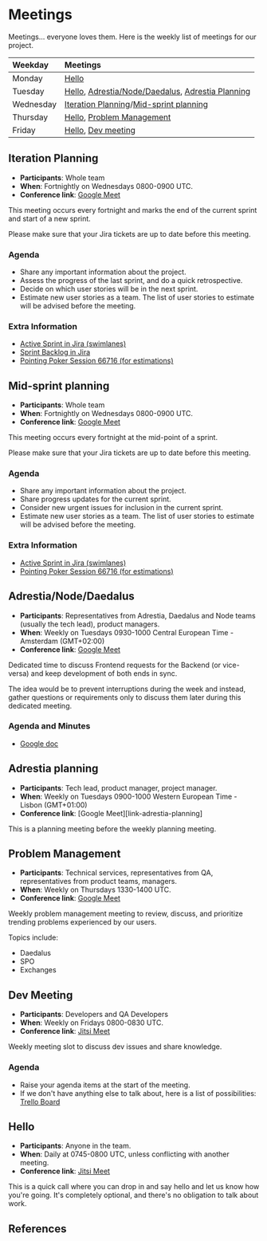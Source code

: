 # Meetings

Meetings... everyone loves them. Here is the weekly list of meetings for our project.

| Weekday   | Meetings              |
|:----------|:----------------------|
| Monday    | [Hello](#hello)             |
| Tuesday   | [Hello](#hello), [Adrestia/Node/Daedalus](#adrestia-node-daedalus), [Adrestia Planning](#adrestia-planning) |
| Wednesday | [Iteration Planning](#iteration-planning)/[Mid-sprint planning](#mid-sprint-planning) |
| Thursday  | [Hello](#hello), [Problem Management](#problem-management) |
| Friday    | [Hello](#hello), [Dev meeting](#dev-meeting) |

## Iteration Planning

- **Participants**:    Whole team
- **When**:            Fortnightly on Wednesdays 0800-0900 UTC.
- **Conference link**: [Google Meet][link-iteration-planning]

This meeting occurs every fortnight and marks the end of the current sprint and start of a new sprint.

Please make sure that your Jira tickets are up to date before this meeting.

### Agenda

- Share any important information about the project.
- Assess the progress of the last sprint, and do a quick retrospective.
- Decide on which user stories will be in the next sprint.
- Estimate new user stories as a team. The list of user stories to estimate will be advised before the meeting.

### Extra Information

- [Active Sprint in Jira (swimlanes)][board]
- [Sprint Backlog in Jira][backlog]
- [Pointing Poker Session 66716 (for estimations)][pointingpoker]


## Mid-sprint planning

- **Participants**:    Whole team
- **When**:            Fortnightly on Wednesdays 0800-0900 UTC.
- **Conference link**: [Google Meet][link-iteration-planning]

This meeting occurs every fortnight at the mid-point of a sprint.

Please make sure that your Jira tickets are up to date before this meeting.

### Agenda

- Share any important information about the project.
- Share progress updates for the current sprint.
- Consider new urgent issues for inclusion in the current sprint.
- Estimate new user stories as a team. The list of user stories to estimate will be advised before the meeting.

### Extra Information

- [Active Sprint in Jira (swimlanes)][board]
- [Pointing Poker Session 66716 (for estimations)][pointingpoker]

## Adrestia/Node/Daedalus

- **Participants**:    Representatives from Adrestia, Daedalus and Node teams (usually the tech lead), product managers.
- **When**:            Weekly on Tuesdays 0930-1000 Central European Time - Amsterdam (GMT+02:00)
- **Conference link**: [Google Meet][link-adrestia-node-daedalus]

Dedicated time to discuss Frontend requests for the Backend (or vice-versa) and keep development of both ends in sync.

The idea would be to prevent interruptions during the week and instead, gather questions or requirements only to discuss them later during this dedicated meeting.

### Agenda and Minutes

- [Google doc][agenda-adrestia-node-daedalus]


## Adrestia planning

- **Participants**:    Tech lead, product manager, project manager.
- **When**:            Weekly on Tuesdays 0900-1000 Western European Time - Lisbon (GMT+01:00)
- **Conference link**: [Google Meet][link-adrestia-planning]

This is a planning meeting before the weekly planning meeting.


## Problem Management

- **Participants**:    Technical services, representatives from QA, representatives from product teams, managers.
- **When**:            Weekly on Thursdays 1330-1400 UTC.
- **Conference link**: [Google Meet][link-problem-management]

Weekly problem management meeting to review, discuss, and prioritize trending problems experienced by our users.

Topics include:

 - Daedalus
 - SPO
 - Exchanges


## Dev Meeting

- **Participants**:    Developers and QA Developers
- **When**:            Weekly on Fridays 0800-0830 UTC.
- **Conference link**: [Jitsi Meet][link-dev-meeting]

Weekly meeting slot to discuss dev issues and share knowledge.

### Agenda

- Raise your agenda items at the start of the meeting.
- If we don't have anything else to talk about, here is a list of possibilities: [Trello Board][]


## Hello

- **Participants**:    Anyone in the team.
- **When**:            Daily at 0745-0800 UTC, unless conflicting with another meeting.
- **Conference link**: [Jitsi Meet][link-hello]

This is a quick call where you can drop in and say hello and let us know how you're going. It's completely optional, and there's no obligation to talk about work.


## References

[board]: https://input-output.atlassian.net/jira/software/c/projects/ADP/boards/231
[backlog]: https://input-output.atlassian.net/jira/software/c/projects/ADP/boards/231/backlog?issueLimit=1000
[pointingpoker]: https://www.pointingpoker.com/66716


[link-problem-management]: https://meet.google.com
[link-iteration-planning]: https://meet.google.com
[link-adrestia-node-daedalus]: https://meet.google.com
[link-dev-meeting]: https://meet.google.com
[link-hello]: https://meet.google.com

[Trello Board]: https://trello.com/b/B1cFGHHB/adrestia-hello-dev-meeting-topics
[agenda-adrestia-node-daedalus]: https://docs.google.com
